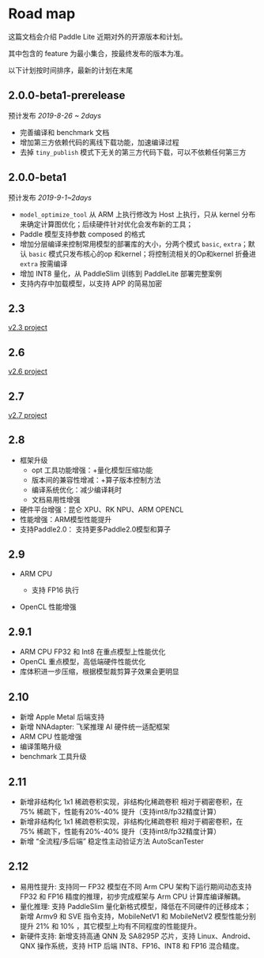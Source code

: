 # Road map

这篇文档会介绍 Paddle Lite 近期对外的开源版本和计划。

其中包含的 feature 为最小集合，按最终发布的版本为准。

以下计划按时间排序，最新的计划在末尾


## 2.0.0-beta1-prerelease

预计发布 *2019-8-26 ~ 2days*

- 完善编译和 benchmark 文档
- 增加第三方依赖代码的离线下载功能，加速编译过程
- 去掉 `tiny_publish` 模式下无关的第三方代码下载，可以不依赖任何第三方

## 2.0.0-beta1

预计发布 *2019-9-1~2days*

- `model_optimize_tool` 从 ARM 上执行修改为 Host 上执行，只从 kernel 分布来确定计算图优化；后续硬件针对优化会发布新的工具；
- Paddle 模型支持参数 composed  的格式
- 增加分层编译来控制常用模型的部署库的大小，分两个模式 `basic`, `extra`；默认 `basic` 模式只发布核心的op 和kernel；将控制流相关的Op和kernel 折叠进 `extra` 按需编译
- 增加 INT8 量化，从 PaddleSlim 训练到 PaddleLite 部署完整案例
- 支持内存中加载模型，以支持 APP 的简易加密

## 2.3

[v2.3 project](https://github.com/PaddlePaddle/Paddle-Lite/milestone/3?closed=1)

## 2.6

[v2.6 project](https://github.com/PaddlePaddle/Paddle-Lite/milestones/v2.6)

## 2.7
[v2.7 project](https://github.com/PaddlePaddle/Paddle-Lite/milestones/v2.7)

## 2.8
- 框架升级
    - opt 工具功能增强：+量化模型压缩功能
    - 版本间的兼容性增减：+算子版本控制方法
    - 编译系统优化：减少编译耗时
    - 文档易用性增强
- 硬件平台增强：昆仑 XPU、RK NPU、ARM OPENCL
- 性能增强：ARM模型性能提升
- 支持Paddle2.0： 支持更多Paddle2.0模型和算子

## 2.9 

- ARM CPU
  - 支持 FP16 执行
  
- OpenCL 性能增强

## 2.9.1
- ARM CPU FP32  和 Int8 在重点模型上性能优化
- OpenCL 重点模型，高低端硬件性能优化
- 库体积进一步压缩，根据模型裁剪算子效果会更明显

## 2.10
- 新增 Apple Metal 后端支持
- 新增 NNAdapter: 飞桨推理 AI 硬件统一适配框架
- ARM CPU 性能增强
- 编译策略升级
- benchmark 工具升级

## 2.11
- 新增非结构化 1x1 稀疏卷积实现，非结构化稀疏卷积 相对于稠密卷积，在 75% 稀疏下，性能有20%-40% 提升（支持int8/fp32精度计算）
- 新增非结构化 1x1 稀疏卷积实现，非结构化稀疏卷积 相对于稠密卷积，在 75% 稀疏下，性能有20%-40% 提升（支持int8/fp32精度计算）
- 新增 “全流程/多后端” 稳定性主动验证方法 AutoScanTester

## 2.12
- 易用性提升: 支持同一 FP32 模型在不同 Arm CPU 架构下运行期间动态支持 FP32 和 FP16 精度的推理，初步完成框架与 Arm CPU 计算库编译解耦。
- 量化推理: 支持 PaddleSlim 量化新格式模型，降低在不同硬件的迁移成本；新增 Armv9 和 SVE 指令支持，MobileNetV1 和 MobileNetV2 模型性能分别提升 21% 和 10% ，其它模型上均有不同程度的性能提升。
- 新硬件支持: 新增支持高通 QNN 及 SA8295P 芯片，支持 Linux、Android、QNX 操作系统，支持 HTP 后端 INT8、FP16、INT8 和 FP16 混合精度。
